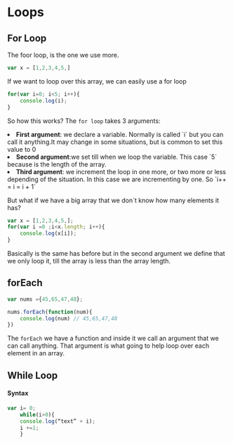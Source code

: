 <h1>Loops</h1>

<h2>For Loop</h2>

The foor loop, is the one we use more. 

```javascript
var x = [1,2,3,4,5,]
```
If we want to loop over this array, we can easily use a for loop

```javascript
for(var i=0; i<5; i++){
    console.log(i);
}
```
So how this works?
The `for loop` takes 3 arguments:

 <li><strong>First argument</strong>: we declare a variable. Normally is called `i` but you can call it anything.It may change in some situations, but is common to set this value to 0</li>

  <li><strong>Second argument</strong>:we set till when we loop the variable. This case `5` because is the length of the array.

   <li><strong>Third argument</strong>: we increment the loop in one more, or two more or less depending of the situation. In this case we are incrementing by one. So `i++ = i = i + 1`

But what if we have a big array that we don´t know how many elements it has?

```javascript
var x = [1,2,3,4,5,];
for(var i =0 ;i<x.length; i++){
    console.log(x[i]);
}
```
Basically is the same has before but in the second argument we define that we only loop it, till the array is less than the array length.

<h2>forEach</h2>

```javascript
var nums ={45,65,47,48};

nums.forEach(function(num){
    console.log(num) // 45,65,47,48
})
```
The `forEach` we have a function and inside it we call an argument that we can call anything. That argument is what going to help loop over each element in an array.


<h2>While Loop</h2>

<h4>Syntax</h4>

```javascript
var i= 0;
    while(i>0){
    console.log(“text” + i);
    i +=1;
    }
```

